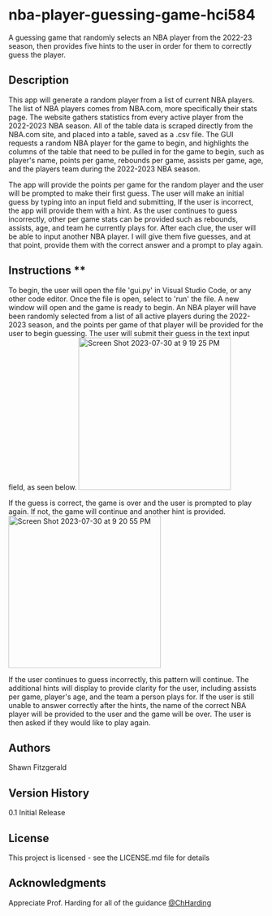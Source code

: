 # nba-player-guessing-game-hci584
A guessing game that randomly selects an NBA player from the 2022-23 season, then provides five hints to the user in order for them to correctly guess the player.

## **Description**
This app will generate a random player from a list of current NBA players. The list of NBA players comes from NBA.com, more specifically their stats page. The website gathers statistics from every active player from the 2022-2023 NBA season. All of the table data is scraped directly from the NBA.com site, and placed into a table, saved as a .csv file. The GUI requests a random NBA player for the game to begin, and highlights the columns of the table that need to be pulled in for the game to begin, such as player's name, points per game, rebounds per game, assists per game, age, and the players team during the 2022-2023 NBA season.

The app will provide the points per game for the random player and the user will be prompted to make their first guess. The user will make an initial guess by typing into an input field and submitting, If the user is incorrect, the app will provide them with a hint. As the user continues to guess incorrectly, other per game stats can be provided such as rebounds, assists, age, and team he currently plays for. After each clue, the user will be able to input another NBA player. I will give them five guesses, and at that point, provide them with the correct answer and a prompt to play again.

## Instructions **
To begin, the user will open the file 'gui.py' in Visual Studio Code, or any other code editor. Once the file is open, select to 'run' the file. A new window will open and the game is ready to begin. An NBA player will have been randomly selected from a list of all active players during the 2022-2023 season, and the points per game of that player will be provided for the user to begin guessing. The user will submit their guess in the text input field, as seen below.
<img width="300" alt="Screen Shot 2023-07-30 at 9 19 25 PM" src="https://github.com/Fitzgshawn/nba-player-guessing-game-hci584/assets/134566446/f487d70c-2e4f-45a3-868e-55cf96c66128">

If the guess is correct, the game is over and the user is prompted to play again. If not, the game will continue and another hint is provided. 
<img width="300" alt="Screen Shot 2023-07-30 at 9 20 55 PM" src="https://github.com/Fitzgshawn/nba-player-guessing-game-hci584/assets/134566446/0d381ec1-43dc-49e6-ad47-e82e8c051b83">

If the user continues to guess incorrectly, this pattern will continue. The additional hints will display to provide clarity for the user, including assists per game, player's age, and the team a person plays for. If the user is still unable to answer correctly after the hints, the name of the correct NBA player will be provided to the user and the game will be over. The user is then asked if they would like to play again.

## **Authors**
Shawn Fitzgerald

## **Version History**
0.1
Initial Release

## **License**
This project is licensed - see the LICENSE.md file for details

## **Acknowledgments**
Appreciate Prof. Harding for all of the guidance
[@ChHarding](https://github.com/ChHarding)
